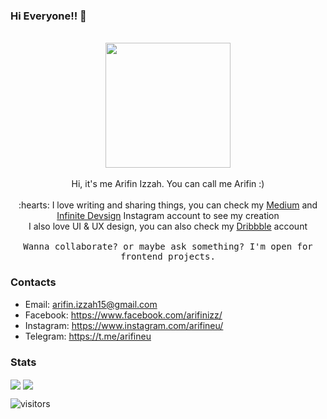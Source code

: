 ### Hi Everyone!! 👋

<p align="center">
  <br>
  <img src="https://media3.giphy.com/media/MEFVcuRIoVETUMYZEe/giphy.gif" width="200px">
  <br><br>
  Hi, it's me Arifin Izzah. You can call me Arifin :)
  <br><br>
  :hearts: I love writing and sharing things, you can check my <a href="https://medium.com/@arifinizz/">Medium</a> and <a href="https://www.instagram.com/infinitedevsign/">Infinite Devsign</a> Instagram account to see my creation
  <br>
  I also love UI & UX design, you can also check my <a href="https://dribbble.com/arifinizzah">Dribbble</a> account
  <samp>
    <br><br>
    Wanna collaborate? or maybe ask something? I'm open for frontend projects. 
  </samp>
</p>

### Contacts
- Email: <a href="mailto:arifin@poteto.dev">arifin.izzah15@gmail.com</a>
- Facebook: <a href="https://www.facebook.com/arifinizz/">https://www.facebook.com/arifinizz/</a>
- Instagram: <a href="https://www.instagram.com/arifin_izz/">https://www.instagram.com/arifineu/</a>
- Telegram: <a href="https://t.me/arifin_izz">https://t.me/arifineu</a>

### Stats
<img align="center" src="https://github-readme-stats.vercel.app/api?username=arifineu&show_icons=true&theme=chartreuse-dark&count_private=true" />
<img align="center" src="https://github-readme-stats.vercel.app/api/top-langs/?username=arifineu&theme=chartreuse-dark&layout=compact" />

<!-- ### What I Use 

<table>
  <tbody>
    <tr valign="top">
      <td width="25%" align="center" style="padding-bottom: 30px">
        <span><b>SASS</b></span><br><br>
        <img height="64px" src="https://cdn.svgporn.com/logos/sass.svg">
      </td>
      <td width="20%" align="center">
        <span><b>Javascript</b></span><br><br>
        <img height="64px" src="https://cdn.svgporn.com/logos/javascript.svg">
      </td>
      <td width="20%" align="center">
        <span><b>Vue</b></span><br><br>
        <img height="64px" src="https://cdn.svgporn.com/logos/vue.svg">
      </td>
      <td width="25%" align="center">
        <span><b>Git</b></span><br><br>
        <img height="64px" src="https://cdn.svgporn.com/logos/git-icon.svg">
      </td>
    </tr>
  </tbody>
</table>

### My Stats

![Github stats](https://github-readme-stats.vercel.app/api?username=arifinizzah&hide_border=false&show_icons=true) -->

![visitors](https://visitor-badge.laobi.icu/badge?page_id=arifinizzah.arifinizzah) 

<!--
**arifinizzah/arifinizzah** is a ✨ _special_ ✨ repository because its `README.md` (this file) appears on your GitHub profile.

Here are some ideas to get you started:

- 🔭 I’m currently working on ...
- 🌱 I’m currently learning ...
- 👯 I’m looking to collaborate on ...
- 🤔 I’m looking for help with ...
- 💬 Ask me about ...
- 📫 How to reach me: ...
- 😄 Pronouns: ...
- ⚡ Fun fact: ...
-->

